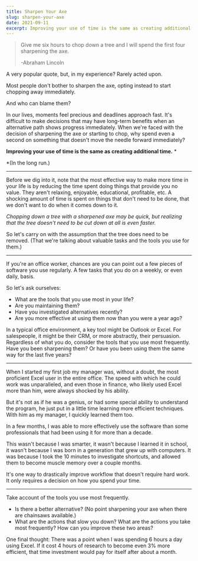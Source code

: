 ```yaml
---
title: Sharpen Your Axe
slug: sharpen-your-axe
date: 2021-09-11
excerpt: Improving your use of time is the same as creating additional time.
---
```



> Give me six hours to chop down a tree and I will spend the first four sharpening the axe.
>
> \-Abraham Lincoln

A very popular quote, but, in my experience? Rarely acted upon.

Most people don't bother to sharpen the axe, opting instead to start chopping away immediately.

And who can blame them?

In our lives, moments feel precious and deadlines approach fast. It's difficult to make decisions that may have long-term benefits when an alternative path shows progress immediately. When we're faced with the decision of sharpening the axe or starting to chop, why spend even a second on something that doesn't move the needle forward immediately?

**Improving your use of time is the same as creating additional time.** \*

\*(In the long run.)

---

Before we dig into it, note that the most effective way to make more time in your life is by reducing the time spent doing things that provide you no value. They aren't relaxing, enjoyable, educational, profitable, etc. A shocking amount of time is spent on things that don't need to be done, that we don't want to do when it comes down to it.

*Chopping down a tree with a sharpened axe may be quick, but realizing that the tree doesn't need to be cut down at all is even faster.*

So let's carry on with the assumption that the tree does need to be removed. (That we're talking about valuable tasks and the tools you use for them.)

---

If you're an office worker, chances are you can point out a few pieces of software you use regularly. A few tasks that you do on a weekly, or even daily, basis.

So let's ask ourselves:

- What are the tools that you use most in your life?
- Are you maintaining them?
- Have you investigated alternatives recently?
- Are you more effective at using them now than you were a year ago?

<!-- This post is a specific example of something I've written about in the past: in your system or on your system. -->

In a typical office environment, a key tool might be Outlook or Excel. For salespeople, it might be their CRM, or more abstractly, their persuasion. Regardless of what you do, consider the tools that you use most frequently. Have you been sharpening them? Or have you been using them the same way for the last five years?

---

When I started my first job my manager was, without a doubt, the most proficient Excel user in the entire office. The speed with which he could work was unparalleled, and even those in finance, who likely used Excel more than him, were always shocked by his ability.

But it's not as if he was a genius, or had some special ability to understand the program, he just put in a little time learning more efficient techniques. With him as my manager, I quickly learned them too.

In a few months, I was able to more effectively use the software than some professionals that had been using it for more than a decade.

This wasn't because I was smarter, it wasn't because I learned it in school, it wasn't because I was born in a generation that grew up with computers. It was because I took the 10 minutes to investigate shortcuts, and allowed them to become muscle memory over a couple months.

It's one way to drastically improve workflow that doesn't require hard work. It only requires a decision on how you spend your time.

---

Take account of the tools you use most frequently.

- Is there a better alternative? (No point sharpening your axe when there are chainsaws available.)
- What are the actions that slow you down? What are the actions you take most frequently? How can you improve these two areas?

One final thought: There was a point when I was spending 6 hours a day using Excel. If it cost 4 hours of research to become even 3% more efficient, that time investment would pay for itself after about a month.
